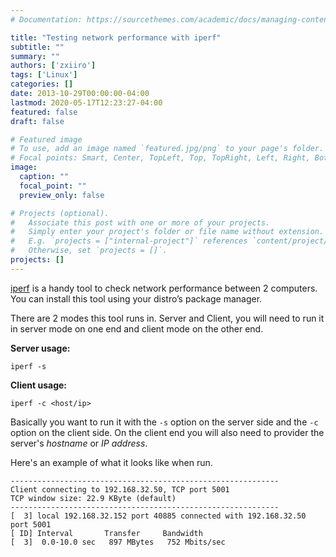 ```yaml
---
# Documentation: https://sourcethemes.com/academic/docs/managing-content/

title: "Testing network performance with iperf"
subtitle: ""
summary: ""
authors: ['zxiiro']
tags: ['Linux']
categories: []
date: 2013-10-29T00:00:00-04:00
lastmod: 2020-05-17T12:23:27-04:00
featured: false
draft: false

# Featured image
# To use, add an image named `featured.jpg/png` to your page's folder.
# Focal points: Smart, Center, TopLeft, Top, TopRight, Left, Right, BottomLeft, Bottom, BottomRight.
image:
  caption: ""
  focal_point: ""
  preview_only: false

# Projects (optional).
#   Associate this post with one or more of your projects.
#   Simply enter your project's folder or file name without extension.
#   E.g. `projects = ["internal-project"]` references `content/project/deep-learning/index.md`.
#   Otherwise, set `projects = []`.
projects: []
---
```


[iperf](https://code.google.com/archive/p/iperf/) is a handy tool to check
network performance between 2 computers. You can install this tool using your
distro’s package manager.

There are 2 modes this tool runs in. Server and Client, you will need to run it
in server mode on one end and client mode on the other end.

<script async src="https://pagead2.googlesyndication.com/pagead/js/adsbygoogle.js"></script>
<ins class="adsbygoogle"
     style="display:block; text-align:center;"
     data-ad-layout="in-article"
     data-ad-format="fluid"
     data-ad-client="ca-pub-8372191724800927"
     data-ad-slot="2013710351"></ins>
<script>
     (adsbygoogle = window.adsbygoogle || []).push({});
</script>

**Server usage:**

    iperf -s

**Client usage:**

    iperf -c <host/ip>

Basically you want to run it with the ``-s`` option on the server side and the
``-c`` option on the client side. On the client end you will also need to
provider the server's *hostname* or *IP address*.

Here's an example of what it looks like when run.

    ------------------------------------------------------------
    Client connecting to 192.168.32.50, TCP port 5001
    TCP window size: 22.9 KByte (default)
    ------------------------------------------------------------
    [  3] local 192.168.32.152 port 40885 connected with 192.168.32.50 port 5001
    [ ID] Interval       Transfer     Bandwidth
    [  3]  0.0-10.0 sec   897 MBytes   752 Mbits/sec

